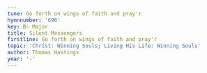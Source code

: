 ```yaml
---
tune: Go forth on wings of faith and pray'r
hymnnumber: '696'
key: B♭ Major
title: Silent Messengers
firstline: Go forth on wings of faith and pray'r
topic: 'Christ: Winning Souls; Living His Life: Winning Souls'
author: Thomas Hastings
year: '-'
---
```

